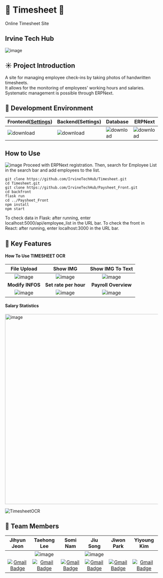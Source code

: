 # 📑 Timesheet 📑
Online Timesheet Site

## Irvine Tech Hub
![image](https://github.com/IrvineTechHub/.github/assets/94919595/90acf5d5-2887-4a10-83b7-2e28ae9d4517)

## ☀️ Project Introduction
A site for managing employee check-ins by taking photos of handwritten timesheets. <br>
It allows for the monitoring of employees' working hours and salaries.<br>
Systematic management is possible through ERPNext.<br>

## 🔨 Development Environment

| **Frontend([Settings](https://github.com/IrvineTechHub/Paysheet_Front))** | **Backend(Settings)** | **Database** | **ERPNext** |
| --- | --- | --- | --- |
| ![download](https://github.com/IrvineTechHub/.github/assets/94919595/a6704c14-b2b2-4490-b4c4-b728fdb13b2c) | ![download](https://github.com/IrvineTechHub/.github/assets/94919595/1f9ec188-e209-4480-9d8d-c4161bfc4eef) | ![download](https://github.com/IrvineTechHub/.github/assets/94919595/1676e933-6ab6-4f52-b49f-274a682c4829) | ![download](https://github.com/IrvineTechHub/.github/assets/94919595/a1da9074-4567-47b9-a67b-2e56d3888500) |



## How to Use
![image](https://github.com/IrvineTechHub/Timesheet/assets/115137708/6323de68-5c36-4e5d-ae27-9a356297ea06)
Proceed with ERPNext registration.
Then, search for Employee List in the search bar and add employees to the list.

```
git clone https://github.com/IrvineTechHub/Timesheet.git
cd Timesheet.git
git clone https://github.com/IrvineTechHub/Paysheet_Front.git
cd backfront
flask run
cd ../Paysheet_Front
npm install
npm start
```

To check data in Flask: after running, enter localhost:5000/api/employee_list in the URL bar.
To check the front in React: after running, enter localhost:3000 in the URL bar.


## 📱 Key Features
#### How To Use TIMESHEET OCR
| File Upload | Show IMG | Show IMG To Text | 
| :---: | :---: | :---: |
| ![image](https://github.com/IrvineTechHub/.github/assets/94919595/14ebe3de-aa7a-4fc1-a524-f7a4c3de1b6c) | ![image](https://github.com/IrvineTechHub/.github/assets/94919595/c8673133-5813-45b0-a440-82c65c3870d8) | ![image](https://github.com/IrvineTechHub/.github/assets/94919595/debb7c9e-e577-48fe-ac0c-c1b568a9099f) |
| **Modify INFOS** | **Set rate per hour** | **Payroll Overview** |
| ![image](https://github.com/IrvineTechHub/.github/assets/94919595/01dc8236-554e-469a-b1d0-9bf0df321294) | ![image](https://github.com/IrvineTechHub/.github/assets/94919595/c2dfe49d-e4ad-466a-a746-c05fcb7990fb) | ![image](https://github.com/IrvineTechHub/.github/assets/94919595/1a697e80-aacb-4471-a723-8c3fab33c9f9) |

#### Salary Statistics
<img width="626" alt="image" src="https://github.com/IrvineTechHub/Timesheet/assets/115137708/04e9581e-e20c-44af-a14c-835ce185cac4">


![TimesheetOCR](https://github.com/IrvineTechHub/.github/assets/94919595/731965ff-a6bd-4094-9547-ed74eae68298)


## 🦜 Team Members
|Jihyun Jeon|Taehong Lee|Somi Nam|Jiu Song|Jiwon Park|Yiyoung Kim|
|:---:|:---:|:---:|:---:|:---:|:---:|
||![image](https://github.com/IrvineTechHub/.github/assets/94919595/8615ba5f-a907-421e-b8af-234a42d83e03) ||![image](https://github.com/IrvineTechHub/.github/assets/94919595/0448a2a4-0dbe-4c85-b56b-96be9a637606)||
|  [![Gmail Badge](https://img.shields.io/badge/Gmail-d14836?style=flat-square&logo=Gmail&logoColor=white&link=mailto:argan719@naver.com)](mailto:argan719@naver.com)|[![Gmail Badge](https://img.shields.io/badge/Gmail-d14836?style=flat-square&logo=Gmail&logoColor=white&link=mailto:2t_hong@naver.com)](mailto:2t_hong@naver.com)|[![Gmail Badge](https://img.shields.io/badge/Gmail-d14836?style=flat-square&logo=Gmail&logoColor=white&link=mailto:somi4219@gmail.com)](mailto:somi4219@gmail.com)|[![Gmail Badge](https://img.shields.io/badge/Gmail-d14836?style=flat-square&logo=Gmail&logoColor=white&link=mailto:alpakaka000808@gmail.com)](mailto:alpakaka000808@gmail.com)|[![Gmail Badge](https://img.shields.io/badge/Gmail-d14836?style=flat-square&logo=Gmail&logoColor=white&link=mailto:pich7755@naver.com)](mailto:pich7755@naver.com)|[![Gmail Badge](https://img.shields.io/badge/Gmail-d14836?style=flat-square&logo=Gmail&logoColor=white&link=mailto:lee20kim@gmail.com)](mailto:lee20kim@gmail.com)|
